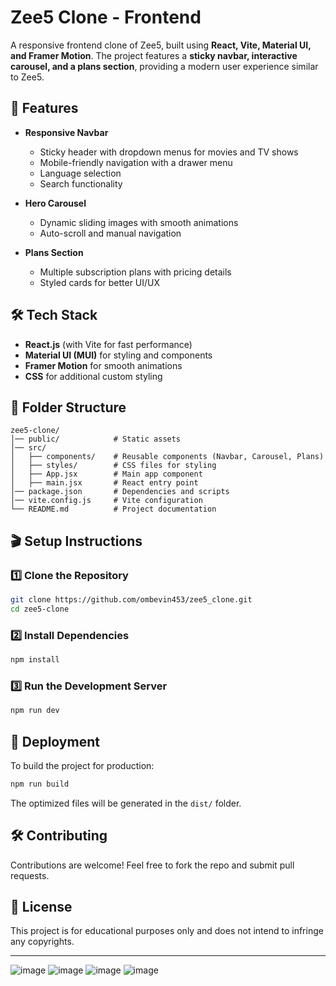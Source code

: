 # Zee5 Clone - Frontend

A responsive frontend clone of Zee5, built using **React, Vite, Material UI, and Framer Motion**. The project features a **sticky navbar, interactive carousel, and a plans section**, providing a modern user experience similar to Zee5.

## 🚀 Features

- **Responsive Navbar**  
  - Sticky header with dropdown menus for movies and TV shows  
  - Mobile-friendly navigation with a drawer menu  
  - Language selection  
  - Search functionality  

- **Hero Carousel**  
  - Dynamic sliding images with smooth animations  
  - Auto-scroll and manual navigation  

- **Plans Section**  
  - Multiple subscription plans with pricing details  
  - Styled cards for better UI/UX  

## 🛠️ Tech Stack

- **React.js** (with Vite for fast performance)  
- **Material UI (MUI)** for styling and components  
- **Framer Motion** for smooth animations  
- **CSS** for additional custom styling  

## 📂 Folder Structure

```
zee5-clone/
│── public/            # Static assets
│── src/
│   ├── components/    # Reusable components (Navbar, Carousel, Plans)
│   ├── styles/        # CSS files for styling
│   ├── App.jsx        # Main app component
│   ├── main.jsx       # React entry point
│── package.json       # Dependencies and scripts
│── vite.config.js     # Vite configuration
└── README.md          # Project documentation
```

## 🎬 Setup Instructions

### 1️⃣ Clone the Repository  
```sh
git clone https://github.com/ombevin453/zee5_clone.git
cd zee5-clone
```

### 2️⃣ Install Dependencies  
```sh
npm install
```

### 3️⃣ Run the Development Server  
```sh
npm run dev
```

## 📌 Deployment  

To build the project for production:  
```sh
npm run build
```
The optimized files will be generated in the `dist/` folder.

## 🛠️ Contributing  

Contributions are welcome! Feel free to fork the repo and submit pull requests.

## 📜 License  

This project is for educational purposes only and does not intend to infringe any copyrights.  

---
![image](https://github.com/user-attachments/assets/d2d05eb9-67af-4bfa-8f89-4f1a03f12aee)
![image](https://github.com/user-attachments/assets/e3a20e7d-fbec-48a6-ba70-331a278cfdae)
![image](https://github.com/user-attachments/assets/b4877e9e-9b92-4895-bca9-98d7c079c6f9)
![image](https://github.com/user-attachments/assets/838de42a-0a0c-40ca-9330-ec077de684f4)



